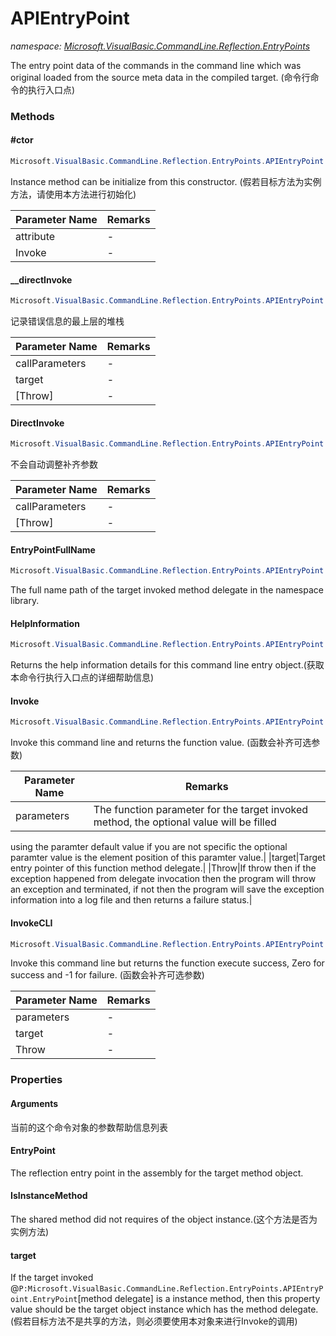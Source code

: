 ﻿# APIEntryPoint
_namespace: <a href="#" onClick="load('/docs/Microsoft.VisualBasic.CommandLine.Reflection.EntryPoints/index.md')">Microsoft.VisualBasic.CommandLine.Reflection.EntryPoints</a>_

The entry point data of the commands in the command line which was original loaded 
 from the source meta data in the compiled target.
 (命令行命令的执行入口点)



### Methods

#### #ctor
```csharp
Microsoft.VisualBasic.CommandLine.Reflection.EntryPoints.APIEntryPoint.#ctor(Microsoft.VisualBasic.CommandLine.Reflection.ExportAPIAttribute,System.Reflection.MethodInfo,System.Boolean)
```
Instance method can be initialize from this constructor.
 (假若目标方法为实例方法，请使用本方法进行初始化)

|Parameter Name|Remarks|
|--------------|-------|
|attribute|-|
|Invoke|-|


#### __directInvoke
```csharp
Microsoft.VisualBasic.CommandLine.Reflection.EntryPoints.APIEntryPoint.__directInvoke(System.Object[],System.Object,System.Boolean)
```
记录错误信息的最上层的堆栈

|Parameter Name|Remarks|
|--------------|-------|
|callParameters|-|
|target|-|
|[Throw]|-|


#### DirectInvoke
```csharp
Microsoft.VisualBasic.CommandLine.Reflection.EntryPoints.APIEntryPoint.DirectInvoke(System.Object[],System.Boolean)
```
不会自动调整补齐参数

|Parameter Name|Remarks|
|--------------|-------|
|callParameters|-|
|[Throw]|-|


#### EntryPointFullName
```csharp
Microsoft.VisualBasic.CommandLine.Reflection.EntryPoints.APIEntryPoint.EntryPointFullName(System.Boolean)
```
The full name path of the target invoked method delegate in the namespace library.

#### HelpInformation
```csharp
Microsoft.VisualBasic.CommandLine.Reflection.EntryPoints.APIEntryPoint.HelpInformation(System.Boolean)
```
Returns the help information details for this command line entry object.(获取本命令行执行入口点的详细帮助信息)

#### Invoke
```csharp
Microsoft.VisualBasic.CommandLine.Reflection.EntryPoints.APIEntryPoint.Invoke(System.Object[],System.Object,System.Boolean)
```
Invoke this command line and returns the function value.
 (函数会补齐可选参数)

|Parameter Name|Remarks|
|--------------|-------|
|parameters|The function parameter for the target invoked method, the optional value will be filled 
 using the paramter default value if you are not specific the optional paramter value is the element position of 
 this paramter value.|
|target|Target entry pointer of this function method delegate.|
|Throw|If throw then if the exception happened from delegate invocation then the program will throw an 
 exception and terminated, if not then the program will save the exception information into a log file and then 
 returns a failure status.|


#### InvokeCLI
```csharp
Microsoft.VisualBasic.CommandLine.Reflection.EntryPoints.APIEntryPoint.InvokeCLI(System.Object[],System.Object,System.Boolean)
```
Invoke this command line but returns the function execute success, Zero for success and -1 for failure.
 (函数会补齐可选参数)

|Parameter Name|Remarks|
|--------------|-------|
|parameters|-|
|target|-|
|Throw|-|



### Properties

#### Arguments
当前的这个命令对象的参数帮助信息列表
#### EntryPoint
The reflection entry point in the assembly for the target method object.
#### IsInstanceMethod
The shared method did not requires of the object instance.(这个方法是否为实例方法)
#### target
If the target invoked @``P:Microsoft.VisualBasic.CommandLine.Reflection.EntryPoints.APIEntryPoint.EntryPoint``[method delegate] is a instance method, 
 then this property value should be the target object instance which has the method delegate.
 (假若目标方法不是共享的方法，则必须要使用本对象来进行Invoke的调用)

